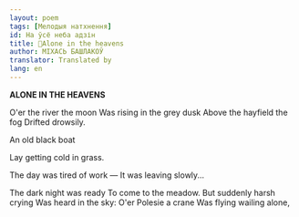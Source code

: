 ```yaml
---
layout: poem
tags: [Мелодыя натхнення]
id: Hа ўсё неба адзін
title: 🚧Alone in the heavens
author: МІХАСЬ БАШЛАКОЎ
translator: Translated by 
lang: en
---
```



 
**ALONE IN  THE HEAVENS**

O'er the river the moon Was rising in the grey dusk Above the hayfield the fog Drifted drowsily.

An old black boat

Lay getting cold in grass.

The day was tired of work — It was leaving slowly...

The dark night was ready To come to the meadow. But suddenly harsh crying Was heard in the sky: O'er Polesie a crane Was flying wailing alone,

  
